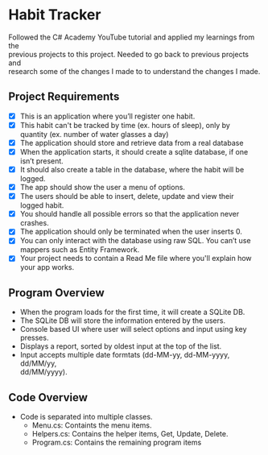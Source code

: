 
# Habit Tracker

Followed the C# Academy YouTube tutorial and applied my learnings from the  
previous projects to this project. Needed to go back to previous projects and  
research some of the changes I made to to understand the changes I made.

## Project Requirements

- [x] This is an application where you’ll register one habit.
- [x] This habit can't be tracked by time (ex. hours of sleep), only by  
quantity (ex. number of water glasses a day)
- [x] The application should store and retrieve data from a real database
- [x] When the application starts, it should create a sqlite database, if one  
isn’t present.
- [x] It should also create a table in the database, where the habit will be  
logged.
- [x] The app should show the user a menu of options.
- [x] The users should be able to insert, delete, update and view their  
logged habit.
- [x] You should handle all possible errors so that the application never  
crashes.
- [x] The application should only be terminated when the user inserts 0.
- [x] You can only interact with the database using raw SQL. You can’t use  
mappers such as Entity Framework.
- [x] Your project needs to contain a Read Me file where you'll explain how  
your app works.

## Program Overview

- When the program loads for the first time, it will create a SQLite DB.
- The SQLite DB will store the information entered by the users.
- Console based UI where user will select options and input using key presses.
- Displays a report, sorted by oldest input at the top of the list.
- Input accepts multiple date formtats (dd-MM-yy, dd-MM-yyyy, dd/MM/yy,  
dd/MM/yyyy).

## Code Overview

- Code is separated into multiple classes.
  - Menu.cs: Containts the menu items.
  - Helpers.cs: Contains the helper items, Get, Update, Delete.
  - Program.cs: Contains the remaining program items
  